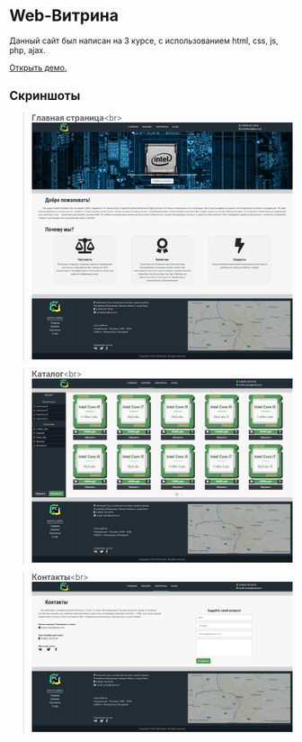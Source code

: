 # Web-Витрина
Данный сайт был написан на 3 курсе, с использованием html, css, js, php, ajax.

[Открыть демо.](http://u999451g.beget.tech/test/)

## Скриншоты
> **Главная страница**<br\>
![index php](screens/index.png?raw=true "Главная страница")

> **Каталог**<br\>
![news php](screens/catalog.png?raw=true "Каталог")

> **Контакты**<br\>
![news php](screens/contacts.png?raw=true "Контакты")
